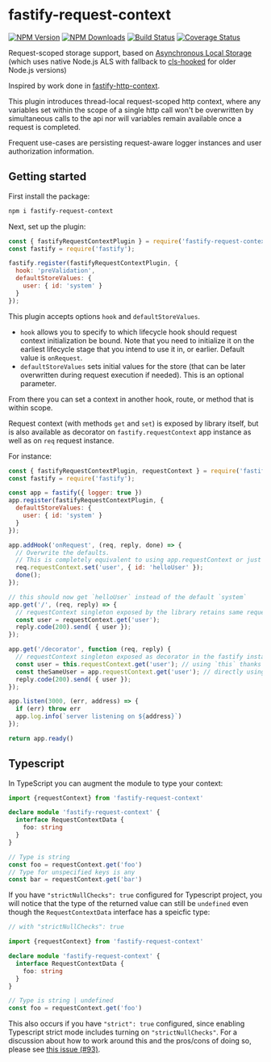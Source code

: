 # fastify-request-context

[![NPM Version][npm-image]][npm-url]
[![NPM Downloads][downloads-image]][downloads-url]
[![Build Status](https://github.com/fastify/fastify-request-context/workflows/ci/badge.svg)](https://github.com/fastify/fastify-request-context/actions)
[![Coverage Status](https://coveralls.io/repos/fastify/fastify-request-context/badge.svg?branch=master)](https://coveralls.io/r/fastify/fastify-request-context?branch=master)

Request-scoped storage support, based on [Asynchronous Local Storage](https://github.com/kibertoad/asynchronous-local-storage) (which uses native Node.js ALS with fallback to [cls-hooked](https://github.com/Jeff-Lewis/cls-hooked) for older Node.js versions)

Inspired by work done in [fastify-http-context](https://github.com/thorough-developer/fastify-http-context).

This plugin introduces thread-local request-scoped http context, where any variables set within the scope of a single http call won't be overwritten by simultaneous calls to the api
nor will variables remain available once a request is completed.

Frequent use-cases are persisting request-aware logger instances and user authorization information.

## Getting started

First install the package:

```bash
npm i fastify-request-context
```

Next, set up the plugin:

```js
const { fastifyRequestContextPlugin } = require('fastify-request-context')
const fastify = require('fastify');

fastify.register(fastifyRequestContextPlugin, { 
  hook: 'preValidation',
  defaultStoreValues: {
    user: { id: 'system' } 
  }
});
``` 

This plugin accepts options `hook` and `defaultStoreValues`. 

* `hook` allows you to specify to which lifecycle hook should request context initialization be bound. Note that you need to initialize it on the earliest lifecycle stage that you intend to use it in, or earlier. Default value is `onRequest`.
* `defaultStoreValues` sets initial values for the store (that can be later overwritten during request execution if needed). This is an optional parameter.

From there you can set a context in another hook, route, or method that is within scope.

Request context (with methods `get` and `set`) is exposed by library itself, but is also available as decorator on `fastify.requestContext` app instance as well as on `req` request instance.
 
For instance:

```js
const { fastifyRequestContextPlugin, requestContext } = require('fastify-request-context')
const fastify = require('fastify');

const app = fastify({ logger: true })
app.register(fastifyRequestContextPlugin, { 
  defaultStoreValues: {
    user: { id: 'system' } 
  }
});

app.addHook('onRequest', (req, reply, done) => {
  // Overwrite the defaults.
  // This is completely equivalent to using app.requestContext or just requestContext 
  req.requestContext.set('user', { id: 'helloUser' });
  done();
});

// this should now get `helloUser` instead of the default `system`
app.get('/', (req, reply) => {
  // requestContext singleton exposed by the library retains same request-scoped values that were set using `req.requestContext`
  const user = requestContext.get('user');
  reply.code(200).send( { user });
});

app.get('/decorator', function (req, reply) {
  // requestContext singleton exposed as decorator in the fastify instance and can be retrieved:
  const user = this.requestContext.get('user'); // using `this` thanks to the handler function binding
  const theSameUser = app.requestContext.get('user'); // directly using the `app` instance
  reply.code(200).send( { user });
});

app.listen(3000, (err, address) => {
  if (err) throw err
  app.log.info(`server listening on ${address}`)
});

return app.ready()
```

## Typescript

In TypeScript you can augment the module to type your context:

```ts
import {requestContext} from 'fastify-request-context'

declare module 'fastify-request-context' {
  interface RequestContextData {
    foo: string
  }
}

// Type is string
const foo = requestContext.get('foo')
// Type for unspecified keys is any
const bar = requestContext.get('bar')
```

If you have `"strictNullChecks": true` configured for Typescript project, you will notice that the type of the returned value can still be `undefined` even though the `RequestContextData` interface has a speicfic type:

```ts
// with "strictNullChecks": true

import {requestContext} from 'fastify-request-context'

declare module 'fastify-request-context' {
  interface RequestContextData {
    foo: string
  }
}

// Type is string | undefined
const foo = requestContext.get('foo')
```

This also occurs if you have `"strict": true` configured, since enabling Typescript strict mode includes turning on `"strictNullChecks"`. For a discussion about how to work around this and the pros/cons of doing so, please see [this issue (#93)](https://github.com/fastify/fastify-request-context/issues/93).

[npm-image]: https://img.shields.io/npm/v/fastify-request-context.svg
[npm-url]: https://npmjs.org/package/fastify-request-context
[downloads-image]: https://img.shields.io/npm/dm/fastify-request-context.svg
[downloads-url]: https://npmjs.org/package/fastify-request-context
